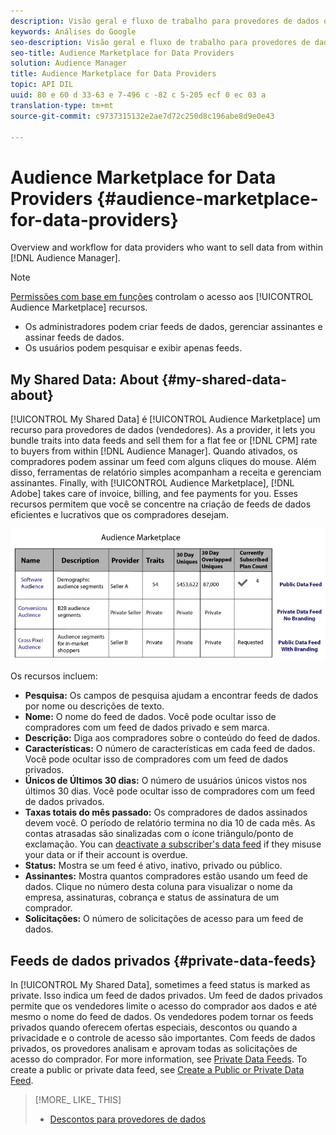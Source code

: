 ```yaml
---
description: Visão geral e fluxo de trabalho para provedores de dados que desejam vender dados no Audience Manager.
keywords: Análises do Google
seo-description: Visão geral e fluxo de trabalho para provedores de dados que desejam vender dados no Audience Manager.
seo-title: Audience Marketplace for Data Providers
solution: Audience Manager
title: Audience Marketplace for Data Providers
topic: API DIL
uuid: 80 e 60 d 33-63 e 7-496 c -82 c 5-205 ecf 0 ec 03 a
translation-type: tm+mt
source-git-commit: c9737315132e2ae7d72c250d8c196abe8d9e0e43

---
```



# Audience Marketplace for Data Providers {#audience-marketplace-for-data-providers}

Overview and workflow for data providers who want to sell data from within [!DNL Audience Manager].

<!-- c_marketplace_provider.xml -->

>[!NOTE]
>
>[Permissões com base em funções](../../../reporting/reports-dashboard.md) controlam o acesso aos [!UICONTROL Audience Marketplace] recursos.
>
>* Os administradores podem criar feeds de dados, gerenciar assinantes e assinar feeds de dados.
>* Os usuários podem pesquisar e exibir apenas feeds.


## My Shared Data: About {#my-shared-data-about}

[!UICONTROL My Shared Data] é [!UICONTROL Audience Marketplace] um recurso para provedores de dados (vendedores). As a provider, it lets you bundle traits into data feeds and sell them for a flat fee or [!DNL CPM] rate to buyers from within [!DNL Audience Manager]. Quando ativados, os compradores podem assinar um feed com alguns cliques do mouse. Além disso, ferramentas de relatório simples acompanham a receita e gerenciam assinantes. Finally, with [!UICONTROL Audience Marketplace], [!DNL Adobe] takes care of invoice, billing, and fee payments for you. Esses recursos permitem que você se concentre na criação de feeds de dados eficientes e lucrativos que os compradores desejam.

![](assets/seller_marketplace.png)

<!-- c_myshared_data.xml -->

Os recursos incluem:

* **Pesquisa:** Os campos de pesquisa ajudam a encontrar feeds de dados por nome ou descrições de texto.
* **Nome:** O nome do feed de dados. Você pode ocultar isso de compradores com um feed de dados privado e sem marca.
* **Descrição:** Diga aos compradores sobre o conteúdo do feed de dados.
* **Características:** O número de características em cada feed de dados. Você pode ocultar isso de compradores com um feed de dados privados.
* **Únicos de Últimos 30 dias:** O número de usuários únicos vistos nos últimos 30 dias. Você pode ocultar isso de compradores com um feed de dados privados.
* **Taxas totais do mês passado:** Os compradores de dados assinados devem você. O período de relatório termina no dia 10 de cada mês. As contas atrasadas são sinalizadas com o ícone triângulo/ponto de exclamação. You can [deactivate a subscriber's data feed](../../../features/audience-marketplace/marketplace-data-providers/marketplace-create-manage-feeds.md#deactivate-data-feed) if they misuse your data or if their account is overdue.
* **Status:** Mostra se um feed é ativo, inativo, privado ou público.
* **Assinantes:** Mostra quantos compradores estão usando um feed de dados. Clique no número desta coluna para visualizar o nome da empresa, assinaturas, cobrança e status de assinatura de um comprador.
* **Solicitações:** O número de solicitações de acesso para um feed de dados.

## Feeds de dados privados {#private-data-feeds}

In [!UICONTROL My Shared Data], sometimes a feed status is marked as private. Isso indica um feed de dados privados. Um feed de dados privados permite que os vendedores limite o acesso do comprador aos dados e até mesmo o nome do feed de dados. Os vendedores podem tornar os feeds privados quando oferecem ofertas especiais, descontos ou quando a privacidade e o controle de acesso são importantes. Com feeds de dados privados, os provedores analisam e aprovam todas as solicitações de acesso do comprador. For more information, see [Private Data Feeds](../../../features/audience-marketplace/marketplace-private-feeds.md). To create a public or private data feed, see [Create a Public or Private Data Feed](../../../features/audience-marketplace/marketplace-data-providers/marketplace-create-manage-feeds.md#create-public-private-data-feed).

>[!MORE_ LIKE_ THIS]
>
>* [Descontos para provedores de dados](../../../features/audience-marketplace/marketplace-data-providers/marketplace-create-manage-feeds.md#discounts)

